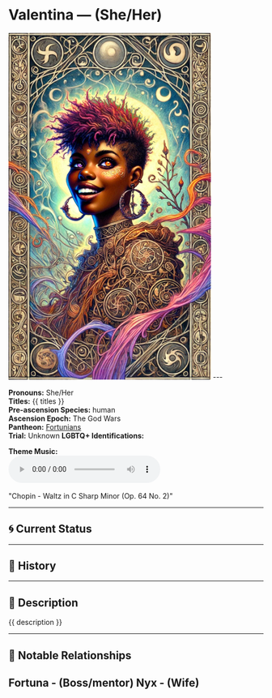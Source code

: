 # Valentina — (She/Her)

<!-- Optional -->
<img src="Valentina.jpg" alt="Valentina" width="400" />
---

**Pronouns:** She/Her  
**Titles:** {{ titles }}  
**Pre-ascension Species:** human  
**Ascension Epoch:** The God Wars  
**Pantheon:** [Fortunians](../../pantheons/Fortunians)  
**Trial:** Unknown
**LGBTQ+ Identifications:**   


**Theme Music:**  
<audio controls>
  <source src="Valentina | Chopin - Waltz in C Sharp Minor (Op. 64 No. 2).mp4" type="audio/mpeg">
  Your browser does not support the audio element.
</audio>

"Chopin - Waltz in C Sharp Minor (Op. 64 No. 2)"

---

## 🌀 Current Status


---

## 📜 History


---

## 🧠 Description
{{ description }}

---

## 🧩 Notable Relationships
Fortuna - (Boss/mentor) Nyx - (Wife)
---
